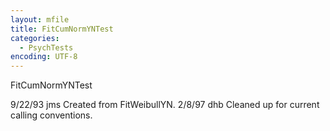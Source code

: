 ```yaml
---
layout: mfile
title: FitCumNormYNTest
categories:
  - PsychTests
encoding: UTF-8
---
```


FitCumNormYNTest

9/22/93   jms  Created from FitWeibullYN.
2/8/97    dhb  Cleaned up for current calling conventions.